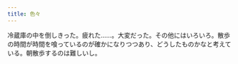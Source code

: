 ```yaml
---
title: 色々
---
```


冷蔵庫の中を倒しきった。疲れた……。大変だった。その他にはいろいろ。散歩の時間が時間を喰っているのが確かになりつつあり、どうしたものかなと考えている。朝散歩するのは難しいし。